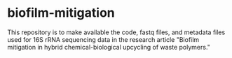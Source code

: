 # biofilm-mitigation
This repository is to make available the  code, fastq files, and metadata files used for 16S rRNA sequencing data in the research article "Biofilm mitigation in hybrid chemical-biological upcycling of waste polymers."
